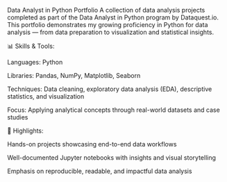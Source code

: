 Data Analyst in Python Portfolio
A collection of data analysis projects completed as part of the Data Analyst in Python program by Dataquest.io. This portfolio demonstrates my growing proficiency in Python for data analysis — from data preparation to visualization and statistical insights.

📊 Skills & Tools:

Languages: Python

Libraries: Pandas, NumPy, Matplotlib, Seaborn

Techniques: Data cleaning, exploratory data analysis (EDA), descriptive statistics, and visualization

Focus: Applying analytical concepts through real-world datasets and case studies

🎯 Highlights:

Hands-on projects showcasing end-to-end data workflows

Well-documented Jupyter notebooks with insights and visual storytelling

Emphasis on reproducible, readable, and impactful data analysis
